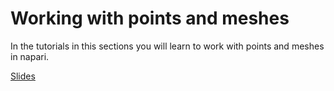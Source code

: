 # Working with points and meshes

In the tutorials in this sections you will learn to work with points and meshes in napari.

[Slides](https://github.com/BiAPoL/Quantitative_Bio_Image_Analysis_with_Python_2022/blob/main/docs/day5a_points_and_surfaces/points_and_surfaces.pdf)
